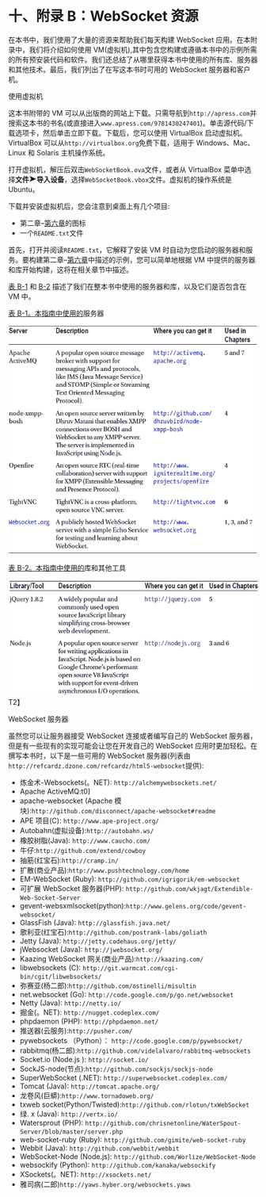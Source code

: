 # 十、附录 B：WebSocket 资源

在本书中，我们使用了大量的资源来帮助我们每天构建 WebSocket 应用。在本附录中，我们将介绍如何使用 VM(虚拟机),其中包含您构建或遵循本书中的示例所需的所有预安装代码和软件。我们还总结了从哪里获得本书中使用的所有库、服务器和其他技术。最后，我们列出了在写这本书时可用的 WebSocket 服务器和客户机。

使用虚拟机

这本书附带的 VM 可以从出版商的网站上下载。只需导航到`http://apress.com`并搜索这本书的书名(或直接进入`www.apress.com/9781430247401`)。单击源代码/下载选项卡，然后单击立即下载。下载后，您可以使用 VirtualBox 启动虚拟机。VirtualBox 可以从`http://virtualbox.org`免费下载，适用于 Windows、Mac、Linux 和 Solaris 主机操作系统。

打开虚拟机，解压后双击`WebSocketBook.ova`文件，或者从 VirtualBox 菜单中选择**文件![image](img/arrow.jpg)导入设备**，选择`WebSocketBook.vbox`文件。虚拟机的操作系统是 Ubuntu。

下载并安装虚拟机后，您会注意到桌面上有几个项目:

*   第二章–[第六章](06.html)的图标
*   一个`README.txt`文件

首先，打开并阅读`README.txt`，它解释了安装 VM 时自动为您启动的服务器和服务。要构建第二章–[第六章](06.html)中描述的示例，您可以简单地根据 VM 中提供的服务器和库开始构建，这将在相关章节中描述。

[表 B-1](#Tab1) 和 [B-2](#Tab2) 描述了我们在整本书中使用的服务器和库，以及它们是否包含在 VM 中。

[表 B-1。本指南中使用的](#_Tab1)服务器

![image](img/TableAppB-1.jpg)

[表 B-2。本指南中使用的](#_Tab2)库和其他工具

![image](img/TableAppB-2a.jpg)
T2】

WebSocket 服务器

虽然您可以让服务器接受 WebSocket 连接或者编写自己的 WebSocket 服务器，但是有一些现有的实现可能会让您在开发自己的 WebSocket 应用时更加轻松。在撰写本书时，以下是一些可用的 WebSocket 服务器(列表由`http://refcardz.dzone.com/refcardz/html5-websocket`提供):

*   炼金术-Websockets(。NET): `http://alchemywebsockets.net/`
*   Apache ActiveMQ:t0]
*   apache-websocket (Apache 模块):`http://github.com/disconnect/apache-websocket#readme`
*   APE 项目(C): `http://www.ape-project.org/`
*   Autobahn(虚拟设备):`http://autobahn.ws/`
*   橡胶树脂(Java): `http://www.caucho.com/`
*   牛仔:`http://github.com/extend/cowboy`
*   抽筋(红宝石):`http://cramp.in/`
*   扩散(商业产品):`http://www.pushtechnology.com/home`
*   EM-WebSocket (Ruby): `http://github.com/igrigorik/em-websocket`
*   可扩展 WebSocket 服务器(PHP): `http://github.com/wkjagt/Extendible-Web-Socket-Server`
*   gevent-websxmlsocket(python):`http://www.gelens.org/code/gevent-websocket/`
*   GlassFish (Java): `http://glassfish.java.net/`
*   歌利亚(红宝石):`http://github.com/postrank-labs/goliath`
*   Jetty (Java): `http://jetty.codehaus.org/jetty/`
*   jWebsocket (Java): `http://jwebsocket.org/`
*   Kaazing WebSocket 网关(商业产品):`http://kaazing.com/`
*   libwebsockets (C): `http://git.warmcat.com/cgi-bin/cgit/libwebsockets/`
*   弥赛亚(杨二郎):`http://github.com/ostinelli/misultin`
*   net.websocket (Go): `http://code.google.com/p/go.net/websocket`
*   Netty (Java): `http://netty.io/`
*   掘金(。NET): `http://nugget.codeplex.com/`
*   phpdaemon (PHP): `http://phpdaemon.net/`
*   推送器(云服务):`http://pusher.com/`
*   pywebsockets （Python）： `http://code.google.com/p/pywebsocket/`
*   rabbitmq(杨二郎):`http://github.com/videlalvaro/rabbitmq-websockets`
*   Socket.io (Node.js ): `http://socket.io/`
*   SockJS-node(节点):`http://github.com/sockjs/sockjs-node`
*   SuperWebSocket (.NET): `http://superwebsocket.codeplex.com/`
*   Tomcat (Java): `http://tomcat.apache.org/`
*   龙卷风(巨蟒):`http://www.tornadoweb.org/`
*   txweb socket(Python/Twisted):`http://github.com/rlotun/txWebSocket`
*   绿. x (Java): `http://vertx.io/`
*   Watersprout (PHP): `http://github.com/chrisnetonline/WaterSpout-Server/blob/master/server.php`
*   web-socket-ruby (Ruby): `http://github.com/gimite/web-socket-ruby`
*   Webbit (Java): `http://github.com/webbit/webbit`
*   WebSocket-Node (Node.js): `http://github.com/Worlize/WebSocket-Node`
*   websockify (Python): `http://github.com/kanaka/websockify`
*   XSockets(。NET): `http://xsockets.net/`
*   雅司病(二郎)`http://yaws.hyber.org/websockets.yaws`